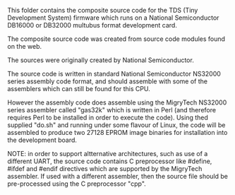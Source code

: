 
This folder contains the composite source code for the TDS (Tiny Development System) firmware
which runs on a National Semiconductor DB16000 or DB32000 multubus format development card.

The composite source code was created from source code modules found on the web.

The sources were originally created by National Semiconductor.

The source code is written in standard National Semiconductor NS32000 series assembly code format,
and should assemble with some of the assemblers which can still be found for this CPU.

However the assembly code does assemble using the MigryTech NS32000 series assembler
called "gas32k" which is written in Perl (and therefore requires Perl to be installed in
order to execute the code). Using thed supplied "do.sh" and running under some flavour of
Linux, the code will be assembled to produce two 27128 EPROM image binaries for installation
into the development board.

NOTE: in order to support altternative architectures, such as use of a different UART, the source
      code contains C preprocessor like #define, #ifdef and #endif directives which are supported
      by the MigryTech assembler. If used with a different assembler, then the source file should
      be pre-processed using the C preprocessor "cpp".

